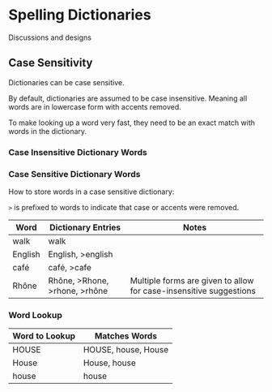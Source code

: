# Spelling Dictionaries
Discussions and designs

## Case Sensitivity

Dictionaries can be case sensitive.

By default, dictionaries are assumed to be case insensitive. Meaning all words are in lowercase form with accents removed.

To make looking up a word very fast, they need to be an exact match with words in the dictionary.

### Case Insensitive Dictionary Words

### Case Sensitive Dictionary Words

How to store words in a case sensitive dictionary:

`>` is prefixed to words to indicate that case or accents were removed.

| Word | Dictionary Entries | Notes |
| ---- | ------------------ | ----- |
| walk | walk | |
| English | English, >english | |
| café | café, >cafe | |
| Rhône | Rhône, >Rhone, >rhone, >rhône | Multiple forms are given to allow for case-insensitive suggestions |

### Word Lookup

| Word to Lookup | Matches Words |
| -------------- | ------------- |
| HOUSE | HOUSE, house, House |
| House | House, house |
| house | house |

<!---
    cSpell:words Rhône café
-->


